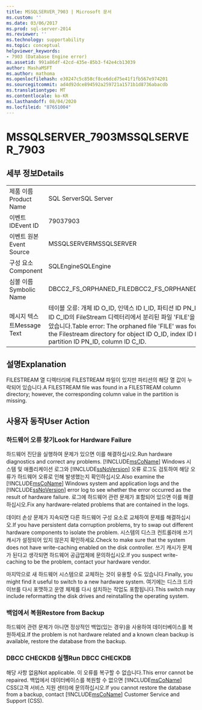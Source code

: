 ```yaml
---
title: MSSQLSERVER_7903 | Microsoft 문서
ms.custom: ''
ms.date: 03/06/2017
ms.prod: sql-server-2014
ms.reviewer: ''
ms.technology: supportability
ms.topic: conceptual
helpviewer_keywords:
- 7903 (Database Engine error)
ms.assetid: 991a86df-42cd-435e-85b3-f42e4cb13039
author: MashaMSFT
ms.author: mathoma
ms.openlocfilehash: e30247c5c858cf8ce6dcd75e41f1fb567e974201
ms.sourcegitcommit: ad4d92dce894592a259721a1571b1d8736abacdb
ms.translationtype: MT
ms.contentlocale: ko-KR
ms.lasthandoff: 08/04/2020
ms.locfileid: "87651004"
---
```

# <a name="mssqlserver_7903"></a><span data-ttu-id="1eb85-102">MSSQLSERVER_7903</span><span class="sxs-lookup"><span data-stu-id="1eb85-102">MSSQLSERVER_7903</span></span>
    
## <a name="details"></a><span data-ttu-id="1eb85-103">세부 정보</span><span class="sxs-lookup"><span data-stu-id="1eb85-103">Details</span></span>  
  
|||  
|-|-|  
|<span data-ttu-id="1eb85-104">제품 이름</span><span class="sxs-lookup"><span data-stu-id="1eb85-104">Product Name</span></span>|<span data-ttu-id="1eb85-105">SQL Server</span><span class="sxs-lookup"><span data-stu-id="1eb85-105">SQL Server</span></span>|  
|<span data-ttu-id="1eb85-106">이벤트 ID</span><span class="sxs-lookup"><span data-stu-id="1eb85-106">Event ID</span></span>|<span data-ttu-id="1eb85-107">7903</span><span class="sxs-lookup"><span data-stu-id="1eb85-107">7903</span></span>|  
|<span data-ttu-id="1eb85-108">이벤트 원본</span><span class="sxs-lookup"><span data-stu-id="1eb85-108">Event Source</span></span>|<span data-ttu-id="1eb85-109">MSSQLSERVER</span><span class="sxs-lookup"><span data-stu-id="1eb85-109">MSSQLSERVER</span></span>|  
|<span data-ttu-id="1eb85-110">구성 요소</span><span class="sxs-lookup"><span data-stu-id="1eb85-110">Component</span></span>|<span data-ttu-id="1eb85-111">SQLEngine</span><span class="sxs-lookup"><span data-stu-id="1eb85-111">SQLEngine</span></span>|  
|<span data-ttu-id="1eb85-112">심볼 이름</span><span class="sxs-lookup"><span data-stu-id="1eb85-112">Symbolic Name</span></span>|<span data-ttu-id="1eb85-113">DBCC2_FS_ORPHANED_FILE</span><span class="sxs-lookup"><span data-stu-id="1eb85-113">DBCC2_FS_ORPHANED_FILE</span></span>|  
|<span data-ttu-id="1eb85-114">메시지 텍스트</span><span class="sxs-lookup"><span data-stu-id="1eb85-114">Message Text</span></span>|<span data-ttu-id="1eb85-115">테이블 오류: 개체 ID O_ID, 인덱스 ID I_ID, 파티션 ID PN_ID, 열 ID C_ID의 FileStream 디렉터리에서 분리된 파일 'FILE'을(를) 찾았습니다.</span><span class="sxs-lookup"><span data-stu-id="1eb85-115">Table error: The orphaned file 'FILE' was found in the Filestream directory for object ID O_ID, index ID I_ID, partition ID PN_ID, column ID C_ID.</span></span>|  
  
## <a name="explanation"></a><span data-ttu-id="1eb85-116">설명</span><span class="sxs-lookup"><span data-stu-id="1eb85-116">Explanation</span></span>  
 <span data-ttu-id="1eb85-117">FILESTREAM 열 디렉터리에 FILESTREAM 파일이 있지만 파티션의 해당 열 값이 누락되어 있습니다.</span><span class="sxs-lookup"><span data-stu-id="1eb85-117">A FILESTREAM file was found in a FILESTREAM column directory; however, the corresponding column value in the partition is missing.</span></span>  
  
## <a name="user-action"></a><span data-ttu-id="1eb85-118">사용자 동작</span><span class="sxs-lookup"><span data-stu-id="1eb85-118">User Action</span></span>  
  
### <a name="look-for-hardware-failure"></a><span data-ttu-id="1eb85-119">하드웨어 오류 찾기</span><span class="sxs-lookup"><span data-stu-id="1eb85-119">Look for Hardware Failure</span></span>  
 <span data-ttu-id="1eb85-120">하드웨어 진단을 실행하여 문제가 있으면 이를 해결하십시오.</span><span class="sxs-lookup"><span data-stu-id="1eb85-120">Run hardware diagnostics and correct any problems.</span></span> <span data-ttu-id="1eb85-121">[!INCLUDE[msCoName](../../includes/msconame-md.md)] Windows 시스템 및 애플리케이션 로그와 [!INCLUDE[ssNoVersion](../../includes/ssnoversion-md.md)] 오류 로그도 검토하여 해당 오류가 하드웨어 오류로 인해 발생했는지 확인하십시오.</span><span class="sxs-lookup"><span data-stu-id="1eb85-121">Also examine the [!INCLUDE[msCoName](../../includes/msconame-md.md)] Windows system and application logs and the [!INCLUDE[ssNoVersion](../../includes/ssnoversion-md.md)] error log to see whether the error occurred as the result of hardware failure.</span></span> <span data-ttu-id="1eb85-122">로그에 하드웨어 관련 문제가 포함되어 있으면 이를 해결하십시오.</span><span class="sxs-lookup"><span data-stu-id="1eb85-122">Fix any hardware-related problems that are contained in the logs.</span></span>  
  
 <span data-ttu-id="1eb85-123">데이터 손상 문제가 지속되면 다른 하드웨어 구성 요소로 교체하여 문제를 해결하십시오.</span><span class="sxs-lookup"><span data-stu-id="1eb85-123">If you have persistent data corruption problems, try to swap out different hardware components to isolate the problem.</span></span> <span data-ttu-id="1eb85-124">시스템의 디스크 컨트롤러에 쓰기 캐시가 설정되어 있지 않은지 확인하세요.</span><span class="sxs-lookup"><span data-stu-id="1eb85-124">Check to make sure that the system does not have write-caching enabled on the disk controller.</span></span> <span data-ttu-id="1eb85-125">쓰기 캐시가 문제가 된다고 생각되면 하드웨어 공급업체에 문의하십시오.</span><span class="sxs-lookup"><span data-stu-id="1eb85-125">If you suspect write-caching to be the problem, contact your hardware vendor.</span></span>  
  
 <span data-ttu-id="1eb85-126">마지막으로 새 하드웨어 시스템으로 교체하는 것이 유용할 수도 있습니다.</span><span class="sxs-lookup"><span data-stu-id="1eb85-126">Finally, you might find it useful to switch to a new hardware system.</span></span> <span data-ttu-id="1eb85-127">여기에는 디스크 드라이브를 다시 포맷하고 운영 체제를 다시 설치하는 작업도 포함됩니다.</span><span class="sxs-lookup"><span data-stu-id="1eb85-127">This switch may include reformatting the disk drives and reinstalling the operating system.</span></span>  
  
### <a name="restore-from-backup"></a><span data-ttu-id="1eb85-128">백업에서 복원</span><span class="sxs-lookup"><span data-stu-id="1eb85-128">Restore from Backup</span></span>  
 <span data-ttu-id="1eb85-129">하드웨어 관련 문제가 아니면 정상적인 백업(있는 경우)을 사용하여 데이터베이스를 복원하세요.</span><span class="sxs-lookup"><span data-stu-id="1eb85-129">If the problem is not hardware related and a known clean backup is available, restore the database from the backup.</span></span>  
  
### <a name="run-dbcc-checkdb"></a><span data-ttu-id="1eb85-130">DBCC CHECKDB 실행</span><span class="sxs-lookup"><span data-stu-id="1eb85-130">Run DBCC CHECKDB</span></span>  
 <span data-ttu-id="1eb85-131">해당 사항 없음</span><span class="sxs-lookup"><span data-stu-id="1eb85-131">Not applicable.</span></span> <span data-ttu-id="1eb85-132">이 오류를 복구할 수 없습니다.</span><span class="sxs-lookup"><span data-stu-id="1eb85-132">This error cannot be repaired.</span></span> <span data-ttu-id="1eb85-133">백업에서 데이터베이스를 복원할 수 없으면 [!INCLUDE[msCoName](../../includes/msconame-md.md)] CSS(고객 서비스 지원 센터)에 문의하십시오.</span><span class="sxs-lookup"><span data-stu-id="1eb85-133">If you cannot restore the database from a backup, contact [!INCLUDE[msCoName](../../includes/msconame-md.md)] Customer Service and Support (CSS).</span></span>  
  
  
